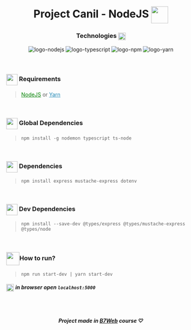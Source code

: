 <div>
<h1 align=center>Project Canil - NodeJS <img align=center width="45px" src="https://cdn3.emoji.gg/emojis/4408_nodejs.png"/></h1>
<h3 align=center>Technologies <img align=center width=20 src="https://cdn3.emoji.gg/emojis/8995-staff-icon.png"/></h3>
</div>

<div align=center>
<img src="https://img.shields.io/badge/Node.js-43853D?style=for-the-badge&logo=node.js&logoColor=white" alt="logo-nodejs">
<img src="https://img.shields.io/badge/TypeScript-007ACC?style=for-the-badge&logo=typescript&logoColor=white" alt="logo-typescript">
<img src="https://img.shields.io/badge/npm-CB3837?logo=npm&logoColor=fff&style=for-the-badge" alt="logo-npm">
<img src="https://img.shields.io/badge/Yarn-2C8EBB?logo=yarn&logoColor=fff&style=for-the-badge" alt="logo-yarn">
</div>

<br />
<br />

<h3><img src="https://cdn3.emoji.gg/emojis/5955-square-download-update.png" align=center width=30/> Requirements</h3>

> <a target="_blank" style="color: green" href="https://nodejs.org/">NodeJS</a> or <a target="_blank" style="color: #2188b6" href="https://yarnpkg.com/">Yarn</a>

<br />

<h3><img src="https://cdn3.emoji.gg/emojis/6047-clouddownload.png" align=center width=30/> Global Dependencies</h3>

> `npm install -g nodemon typescript ts-node`

<br />

<h3><img src="https://cdn3.emoji.gg/emojis/6047-clouddownload.png" align=center width=30/> Dependencies</h3>

> `npm install express mustache-express dotenv`

<br />

<h3><img src="https://cdn3.emoji.gg/emojis/6047-clouddownload.png" align=center width=30/> Dev Dependencies</h3>

> `npm install --save-dev @types/express @types/mustache-express @types/node`

<br />

<h3><img src="https://cdn3.emoji.gg/emojis/9718-sonic-tpose.png" align=center width=35/>How to run?</h3>

> `npm run start-dev | yarn start-dev`

###### <img src="https://cdn3.emoji.gg/emojis/6377-firefox.png" align=center width=20/>  **in browser open `localhost:5000`**

<br />

<h5 align=center>Project made in <a href="https://b7web.com.br/fullstack/" target="_blank">B7Web</a> course ♡</h5>
